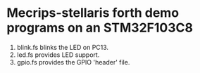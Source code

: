 # Mecrips-stellaris forth demo programs on an STM32F103C8

1. blink.fs blinks the LED on PC13.
1. led.fs provides LED support.
1. gpio.fs provides the GPIO 'header' file.

